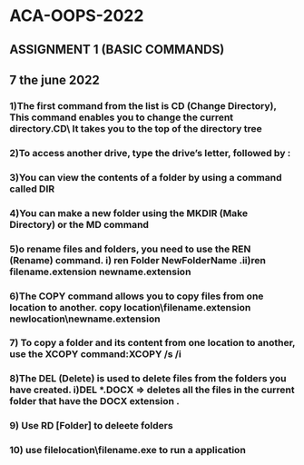 # ACA-OOPS-2022
## ASSIGNMENT 1 (BASIC  COMMANDS)
## 7 the june 2022 
### 1)The first command from the list is CD (Change Directory), This command enables you to change the current directory.CD\ It takes you to the top of the directory tree
### 2)To access another drive, type the drive’s letter, followed by :
### 3)You can view the contents of a folder by using a command called DIR
### 4)You can make a new folder using the MKDIR (Make Directory) or the MD command
### 5)o rename files and folders, you need to use the REN (Rename) command. i) ren Folder NewFolderName .ii)ren filename.extension newname.extension
### 6)The COPY command allows you to copy files from one location to another. copy location\filename.extension newlocation\newname.extension 
### 7) To copy a folder and its content from one location to another, use the XCOPY command:XCOPY /s /i 
### 8)The DEL (Delete) is used to delete files from the folders you have created. i)DEL *.DOCX => deletes all the files in the current folder that have the DOCX extension .
### 9) Use RD [Folder] to deleete folders
### 10) use filelocation\filename.exe to run a application



